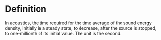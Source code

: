 # Definition

In acoustics, the time required for the time average of the sound energy
density, initially in a steady state, to decrease, after the source is
stopped, to one-millionth of its initial value. The unit is the second.
